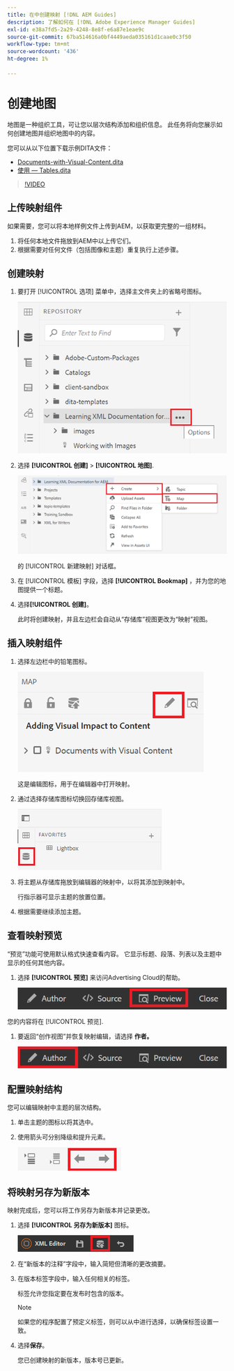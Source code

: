 ```yaml
---
title: 在中创建映射 [!DNL AEM Guides]
description: 了解如何在 [!DNL Adobe Experience Manager Guides]
exl-id: e38a7fd5-2a29-4248-8e8f-e6a87e1eae9c
source-git-commit: 67ba514616a0bf4449aeda035161d1caae0c3f50
workflow-type: tm+mt
source-wordcount: '436'
ht-degree: 1%

---
```


# 创建地图

地图是一种组织工具，可让您以层次结构添加和组织信息。 此任务将向您展示如何创建地图并组织地图中的内容。

您可以从以下位置下载示例DITA文件：

* [Documents-with-Visual-Content.dita](assets/working-with-maps/Documents-with-Visual-Content.dita)
* [使用 — Tables.dita](assets/working-with-maps/Working-with-Tables.dita)

>[!VIDEO](https://video.tv.adobe.com/v/336725?quality=12&learn=on)

## 上传映射组件

如果需要，您可以将本地样例文件上传到AEM，以获取更完整的一组材料。

1. 将任何本地文件拖放到AEM中以上传它们。
1. 根据需要对任何文件（包括图像和主题）重复执行上述步骤。

## 创建映射

1. 要打开 [!UICONTROL 选项] 菜单中，选择主文件夹上的省略号图标。

   ![省略号图标](images/lesson-8/ellipses-9.png)

1. 选择 **[!UICONTROL 创建]** > **[!UICONTROL 地图]**.


   ![创建映射](images/lesson-8/create-map-with-markings.png)

   的 [!UICONTROL 新建映射] 对话框。

1. 在 [!UICONTROL 模板] 字段，选择 **[!UICONTROL Bookmap]** ，并为您的地图提供一个标题。
1. 选择&#x200B;**[!UICONTROL 创建]**。

   此时将创建映射，并且左边栏会自动从“存储库”视图更改为“映射”视图。

## 插入映射组件

1. 选择左边栏中的铅笔图标。

   ![“编辑”图标](images/lesson-8/pencil-icon.png)

   这是编辑图标，用于在编辑器中打开映射。

1. 通过选择存储库图标切换回存储库视图。

   ![“存储库”图标](images/common/repository-icon.png)

1. 将主题从存储库拖放到编辑器的映射中，以将其添加到映射中。

   行指示器可显示主题的放置位置。

1. 根据需要继续添加主题。

## 查看映射预览

“预览”功能可使用默认格式快速查看内容。 它显示标题、段落、列表以及主题中显示的任何其他内容。

1. 选择 **[!UICONTROL 预览]** 来访问Advertising Cloud的帮助。

   ![“预览”按钮](images/common/select-preview.png)

您的内容将在 [!UICONTROL 预览].

1. 要返回“创作视图”并恢复映射编辑，请选择 **作者。**

   ![“创作”按钮](images/lesson-5/author-map.png)

## 配置映射结构

您可以编辑映射中主题的层次结构。

1. 单击主题的图标以将其选中。
1. 使用箭头可分别降级和提升元素。

   ![“存储库”图标](images/lesson-8/left-right.png)

## 将映射另存为新版本

映射完成后，您可以将工作另存为新版本并记录更改。

1. 选择 **[!UICONTROL 另存为新版本]** 图标。

   ![“另存为新版本”图标](images/common/save-as-new-version.png)

1. 在“新版本的注释”字段中，输入简短但清晰的更改摘要。

1. 在版本标签字段中，输入任何相关的标签。

   标签允许您指定要在发布时包含的版本。

   >[!NOTE]
   > 
   > 如果您的程序配置了预定义标签，则可以从中进行选择，以确保标签设置一致。

1. 选择&#x200B;**保存**。

   您已创建映射的新版本，版本号已更新。
